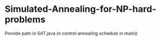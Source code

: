 # Simulated-Annealing-for-NP-hard-problems
Provide path in SAT.java /n
control annealing schedule in main()
